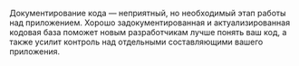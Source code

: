 Документирование кода — неприятный, но необходимый этап работы над приложением. 
Хорошо задокументированная и актуализированная кодовая база поможет 
новым разработчикам лучше понять ваш код, а также усилит контроль над отдельными 
составляющими вашего приложения.

